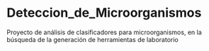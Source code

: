 # Deteccion_de_Microorganismos
Proyecto de análisis de clasificadores para microorganismos, en la búsqueda de la generación de herramientas de laboratorio  
